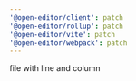 ```yaml
---
'@open-editor/client': patch
'@open-editor/rollup': patch
'@open-editor/vite': patch
'@open-editor/webpack': patch
---
```


file with line and column

